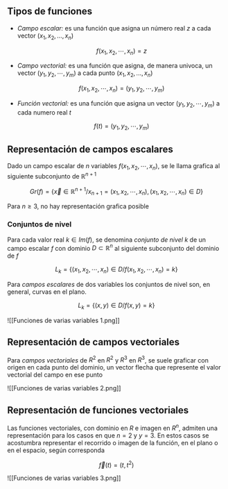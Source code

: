 ## Tipos de funciones

- *Campo escalar:* es una función que asigna un número real $z$ a cada vector $(x_1, x_2,..., x_n)$

	$$
    f(x_1, x_2, \dotsm,x_n) = z
    $$

- *Campo vectorial:* es una función que asigna, de manera univoca, un vector $(y_1, y_2, \dotsm, y_m)$ a cada punto $(x_1, x_2,..., x_n)$

	$$
	f(x_1, x_2, \dotsm, x_n) = (y_1, y_2, \dotsm, y_m)
	$$

- *Función vectorial:* es una función que asigna un vector $(y_1, y_2, \dotsm, y_m)$ a cada numero real $t$

	$$
	f(t) = (y_1, y_2, \dotsm, y_m)
	$$

## Representación de campos escalares

Dado un campo escalar de $n$ variables $f(x_1, x_2, \dotsm, x_n)$, se le llama grafica al siguiente subconjunto de $\mathbb{R}^{n+1}$

$$
Gr(f) = \big\lbrace\vec x\in\mathbb{R}^{n+1} /x_{n+1} =(x_1,x_2,\dotsm,x_n)
,\,(x_1,x_2,\dotsm,x_n) \in D\big\rbrace
$$

Para $n≥3$, no hay representación grafica posible

### Conjuntos de nivel

Para cada valor real $k \in Im(f)$, se denomina *conjunto de nivel* $k$ de un campo escalar $f$ con dominio $D \subset\mathbb{R}^n$ al siguiente subconjunto del dominio de $f$

$$
L_k = \big\lbrace(x_1, x_2, \dotsm, x_n) \in D / f(x_1, x_2, \dotsm, x_n) = k\big\rbrace
$$

Para *campos escalares* de dos variables los conjuntos de nivel son, en general, curvas en el plano.

$$
L_k = \big\lbrace(x,y) \in D/f(x,y) = k\big\rbrace
$$

![[Funciones de varias variables 1.png]]

## Representación de campos vectoriales

Para *campos vectoriales* de $R^2$ en $R^2$ y $R^3$ en $R^3$, se suele graficar con origen en cada punto del dominio, un vector flecha que represente el valor vectorial del campo en ese punto

![[Funciones de varias variables 2.png]]

## Representación de funciones vectoriales

Las funciones vectoriales, con dominio en $R$ e imagen en $R^n$, admiten una representación para los casos en que $n=2$ y $y=3$. En estos casos se acostumbra representar el recorrido o imagen de la función, en el plano o en el espacio, según corresponda

$$
\vec f(t) = (t,t^2)
$$

![[Funciones de varias variables 3.png]]

